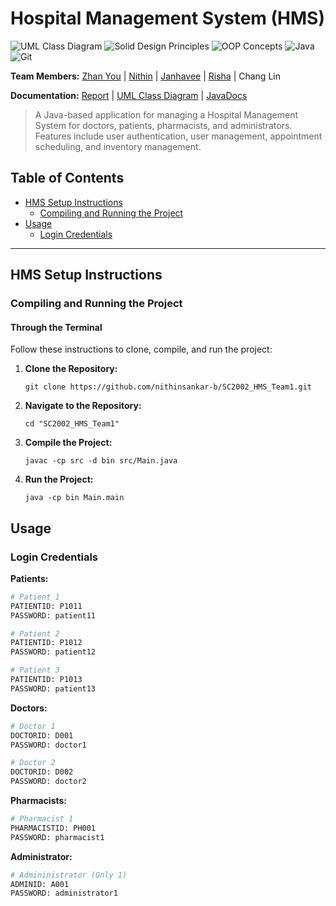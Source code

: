 # Hospital Management System (HMS)

![UML Class Diagram](https://img.shields.io/badge/UML%20Class%20Diagram-1976D2?style=for-the-badge&logoColor=white)
![Solid Design Principles](https://img.shields.io/badge/SOLID%20Design%20Principles-C71A36?style=for-the-badge&logoColor=white)
![OOP Concepts](https://img.shields.io/badge/OOP%20Concepts-C71A36?style=for-the-badge&logoColor=white)
![Java](https://img.shields.io/badge/java-%23ED8B00.svg?style=for-the-badge&logo=java&logoColor=white)
![Git](https://img.shields.io/badge/git-%23F05033.svg?style=for-the-badge&logo=git&logoColor=white)

**Team Members:** [Zhan You](https://github.com/donkey-king-kong) | [Nithin](https://github.com/nithinsankar-b) | [Janhavee](https://github.com/JanhaveeSingh) | [Risha](https://github.com/RISHASUN001) | Chang Lin

**Documentation:** [Report](https://github.com/xJQx/sc2002-fypms/blob/main/report.pdf) | [UML Class Diagram](https://github.com/xJQx/sc2002-fypms/blob/main/uml%20class%20diagram/uml-class-diagram.jpg) | [JavaDocs](https://xjqx.github.io/sc2002-fypms/sc2002_fypms/module-summary.html)

> A Java-based application for managing a Hospital Management System for doctors, patients, pharmacists, and administrators. Features include user authentication, user management, appointment scheduling, and inventory management.

## Table of Contents

- [HMS Setup Instructions](#hms-setup-instructions)
  - [Compiling and Running the Project](#compiling-and-running-the-project)
- [Usage](#usage)
  - [Login Credentials](#login-credentials)

---

## HMS Setup Instructions

### Compiling and Running the Project

#### Through the Terminal

Follow these instructions to clone, compile, and run the project:

1. **Clone the Repository:**
   ```
   git clone https://github.com/nithinsankar-b/SC2002_HMS_Team1.git
   ```

2. **Navigate to the Repository:**
   ```
   cd "SC2002_HMS_Team1"
   ```

3. **Compile the Project:**
   ```
   javac -cp src -d bin src/Main.java
   ```

4. **Run the Project:**
   ```
   java -cp bin Main.main
   ```
   
## Usage

### Login Credentials

**Patients:**
```bash
# Patient 1
PATIENTID: P1011
PASSWORD: patient11

# Patient 2
PATIENTID: P1012
PASSWORD: patient12

# Patient 3
PATIENTID: P1013
PASSWORD: patient13
```

**Doctors:**
```bash
# Doctor 1
DOCTORID: D001
PASSWORD: doctor1

# Doctor 2
DOCTORID: D002
PASSWORD: doctor2
```

**Pharmacists:**
```bash
# Pharmacist 1
PHARMACISTID: PH001
PASSWORD: pharmacist1
```

**Administrator:**
```bash
# Admininistrator (Only 1)
ADMINID: A001
PASSWORD: administrator1
```
